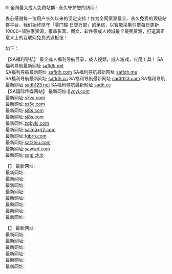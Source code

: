 🌐 全网最大成人免费站群 · 永久守护您的访问！

衷心感谢每一位用户长久以来的坚定支持！作为全网资源最全、永久免费的顶级站群平台，我们始终坚守「零门槛·日更万部」的承诺，以智能采集引擎每日更新10000+部独家资源，覆盖影音、图文、软件等成人领域最全最强资源，打造真正意义上的互联网免费资源枢纽！ 
                                                                                                                   
如下：                                                                                                                                                                 

【SA福利导航】 最全成人福利导航目录，成人视频，成人游戏，应用工具！                                                                                                         SA福利导航最新网址      [safldh.net](safldh.net)                                                                                                                        
SA福利导航最新网址      [safldh.com](safldh.com)                                                                                                                        SA福利导航最新网址      [safldh.me](safldh.me)                                                                                                                          
SA福利导航最新网址      [safldh.cc](safldh.cc)                                                                                                                          SA福利导航最新网址      [sadh123.com](sadh123.com)                                                                                                                      SA福利导航最新网址      [sadh123.net](sadh123.net)                                                                                                                      SA福利导航最新网址      [sadh.cc](sadh.cc)                                                                                                                                                                                                                                                                                           
【SA国际传媒网站】
最新网址:[8yoyi.com](8yoyi.com)                                                                                                                             
最新网址:[s7va.com](s7va.com)                                                                                                                                
最新网址:[ss5c.com](ss5c.com)                                                                                                                               
最新网址:[sj8s.com](sj8s.com)                                                                                                                               
最新网址:[sj8s.com](sj8s.com)                                                                                                                               
最新网址:[zgbykj.com](zgbykj.com)                                                                                                                               
最新网址:[salmqxg2.com](salmqxg2.com)                                                                                                                               
最新网址:[fgbrh.com](fgbrh.com)                                                                                                                               
最新网址:[sat2hiu.com](sat2hiu.com)                                                                                                                               
最新网址:[sawwd.com](sawwd.com)                                                                                                                               
最新网址:[sagj.club](sagj.club)                                                                                                                               

【】
最新网址:[]()           
最新网址:[]()            
最新网址:[]()         
最新网址:[]()             
最新网址:[]()            
最新网址:[]()     
最新网址:[]()             
最新网址:[]()          
最新网址:[]()       

【】
最新网址:[]()         
最新网址:[]()         
最新网址:[]()    
最新网址:[]()       
最新网址:[]()            
最新网址:[]()     
最新网址:[]()             
